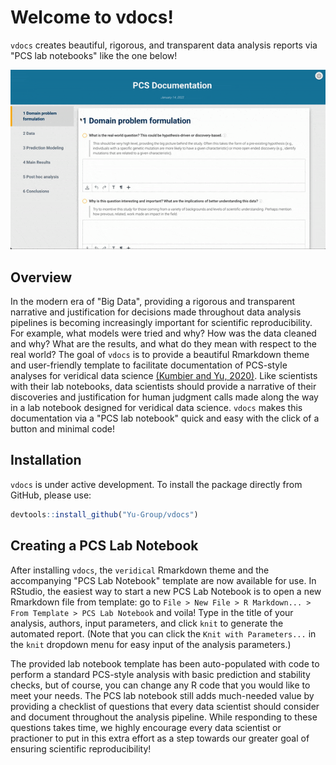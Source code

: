 
# Welcome to vdocs!

<!-- badges: start -->
<!-- badges: end -->

`vdocs` creates beautiful, rigorous, and transparent data analysis reports via "PCS lab notebooks" like the one below!

![](man/figures/vdocs.gif)

## Overview

In the modern era of "Big Data", providing a rigorous and transparent narrative and justification for decisions made throughout data analysis pipelines is becoming increasingly important for scientific reproducibility. For example, what models were tried and why? How was the data cleaned and why? What are the results, and what do they mean with respect to the real world? The goal of `vdocs` is to provide a beautiful Rmarkdown theme and user-friendly template to facilitate documentation of PCS-style analyses for veridical data science [(Kumbier and Yu, 2020)](https://www.pnas.org/content/117/8/3920). Like scientists with their lab notebooks, data scientists should provide a narrative of their discoveries and justification for human judgment calls made along the way in a lab notebook designed for veridical data science. `vdocs` makes this documentation via a "PCS lab notebook" quick and easy with the click of a button and minimal code!

## Installation

`vdocs` is under active development. To install the package directly from GitHub, please use:

``` r
devtools::install_github("Yu-Group/vdocs")
```

## Creating a PCS Lab Notebook

After installing `vdocs`, the `veridical` Rmarkdown theme and the accompanying "PCS Lab Notebook" template are now available for use. In RStudio, the easiest way to start a new PCS Lab Notebook is to open a new Rmarkdown file from template: go to `File > New File > R Markdown... > From Template > PCS Lab Notebook` and voila! Type in the title of your analysis, authors, input parameters, and click `knit` to generate the automated report. (Note that you can click the `Knit with Parameters...` in the `knit` dropdown menu for easy input of the analysis parameters.) 

The provided lab notebook template has been auto-populated with code to perform a standard PCS-style analysis with basic prediction and stability checks, but of course, you can change any R code that you would like to meet your needs. The PCS lab notebook still adds much-needed value by providing a checklist of questions that every data scientist should consider and document throughout the analysis pipeline. While responding to these questions takes time, we highly encourage every data scientist or practioner to put in this extra effort as a step towards our greater goal of ensuring scientific reproducibility!



